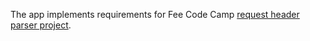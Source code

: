 The app implements requirements for Fee Code Camp [request header parser project](https://www.freecodecamp.com/challenges/request-header-parser-microservice).
